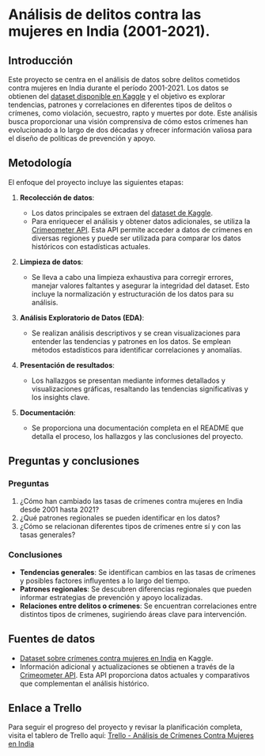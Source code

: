 # Análisis de delitos contra las mujeres en India (2001-2021).

## Introducción

Este proyecto se centra en el análisis de datos sobre delitos cometidos contra mujeres en India durante el período 2001-2021. Los datos se obtienen del [dataset disponible en Kaggle](https://www.kaggle.com/datasets/balajivaraprasad/crimes-against-women-in-india-2001-2021) y el objetivo es explorar tendencias, patrones y correlaciones en diferentes tipos de delitos o crímenes, como violación, secuestro, rapto y muertes por dote. Este análisis busca proporcionar una visión comprensiva de cómo estos crímenes han evolucionado a lo largo de dos décadas y ofrecer información valiosa para el diseño de políticas de prevención y apoyo.

## Metodología

El enfoque del proyecto incluye las siguientes etapas:

1. **Recolección de datos**: 
   - Los datos principales se extraen del [dataset de Kaggle](https://www.kaggle.com/datasets/balajivaraprasad/crimes-against-women-in-india-2001-2021).
   - Para enriquecer el análisis y obtener datos adicionales, se utiliza la [Crimeometer API](https://www.crimeometer.com/). Esta API permite acceder a datos de crímenes en diversas regiones y puede ser utilizada para comparar los datos históricos con estadísticas actuales.

2. **Limpieza de datos**: 
   - Se lleva a cabo una limpieza exhaustiva para corregir errores, manejar valores faltantes y asegurar la integridad del dataset. Esto incluye la normalización y estructuración de los datos para su análisis.

3. **Análisis Exploratorio de Datos (EDA)**: 
   - Se realizan análisis descriptivos y se crean visualizaciones para entender las tendencias y patrones en los datos. Se emplean métodos estadísticos para identificar correlaciones y anomalías.

4. **Presentación de resultados**: 
   - Los hallazgos se presentan mediante informes detallados y visualizaciones gráficas, resaltando las tendencias significativas y los insights clave.

5. **Documentación**: 
   - Se proporciona una documentación completa en el README que detalla el proceso, los hallazgos y las conclusiones del proyecto.

## Preguntas y conclusiones

### Preguntas
1. ¿Cómo han cambiado las tasas de crímenes contra mujeres en India desde 2001 hasta 2021?
2. ¿Qué patrones regionales se pueden identificar en los datos?
3. ¿Cómo se relacionan diferentes tipos de crímenes entre sí y con las tasas generales?

### Conclusiones
- **Tendencias generales**: Se identifican cambios en las tasas de crímenes y posibles factores influyentes a lo largo del tiempo.
- **Patrones regionales**: Se descubren diferencias regionales que pueden informar estrategias de prevención y apoyo localizadas.
- **Relaciones entre delitos o crímenes**: Se encuentran correlaciones entre distintos tipos de crímenes, sugiriendo áreas clave para intervención.

## Fuentes de datos

- [Dataset sobre crímenes contra mujeres en India]([https://www.kaggle.com/datasets](https://www.kaggle.com/datasets/balajivaraprasad/crimes-against-women-in-india-2001-2021)) en Kaggle.
- Información adicional y actualizaciones se obtienen a través de la [Crimeometer API](https://www.crimeometer.com/). Esta API proporciona datos actuales y comparativos que complementan el análisis histórico.

## Enlace a Trello

Para seguir el progreso del proyecto y revisar la planificación completa, visita el tablero de Trello aquí: [Trello - Análisis de Crímenes Contra Mujeres en India]([https://trello.com/b/abc123456/análisis-de-crímenes-contra-mujeres-en-india](https://trello.com/b/QDWsGSqT/delitos-de-la-mujer-en-la-india-2001-2021))
